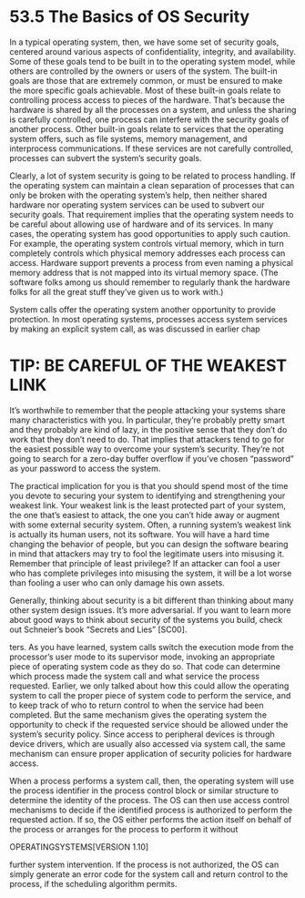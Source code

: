 # 53.5 The Basics of OS Security  

In a typical operating system, then, we have some set of security goals, centered around various aspects of confidentiality, integrity, and availability. Some of these goals tend to be built in to the operating system model, while others are controlled by the owners or users of the system. The built-in goals are those that are extremely common, or must be ensured to make the more specific goals achievable. Most of these built-in goals relate to controlling process access to pieces of the hardware. That’s because the hardware is shared by all the processes on a system, and unless the sharing is carefully controlled, one process can interfere with the security goals of another process. Other built-in goals relate to services that the operating system offers, such as file systems, memory management, and interprocess communications. If these services are not carefully controlled, processes can subvert the system’s security goals.  

Clearly, a lot of system security is going to be related to process handling. If the operating system can maintain a clean separation of processes that can only be broken with the operating system’s help, then neither shared hardware nor operating system services can be used to subvert our security goals. That requirement implies that the operating system needs to be careful about allowing use of hardware and of its services. In many cases, the operating system has good opportunities to apply such caution. For example, the operating system controls virtual memory, which in turn completely controls which physical memory addresses each process can access. Hardware support prevents a process from even naming a physical memory address that is not mapped into its virtual memory space. (The software folks among us should remember to regularly thank the hardware folks for all the great stuff they’ve given us to work with.)  

System calls offer the operating system another opportunity to provide protection. In most operating systems, processes access system services by making an explicit system call, as was discussed in earlier chap  

# TIP: BE CAREFUL OF THE WEAKEST LINK  

It’s worthwhile to remember that the people attacking your systems share many characteristics with you. In particular, they’re probably pretty smart and they probably are kind of lazy, in the positive sense that they don’t do work that they don’t need to do. That implies that attackers tend to go for the easiest possible way to overcome your system’s security. They’re not going to search for a zero-day buffer overflow if you’ve chosen “password” as your password to access the system.  

The practical implication for you is that you should spend most of the time you devote to securing your system to identifying and strengthening your weakest link. Your weakest link is the least protected part of your system, the one that’s easiest to attack, the one you can’t hide away or augment with some external security system. Often, a running system’s weakest link is actually its human users, not its software. You will have a hard time changing the behavior of people, but you can design the software bearing in mind that attackers may try to fool the legitimate users into misusing it. Remember that principle of least privilege? If an attacker can fool a user who has complete privileges into misusing the system, it will be a lot worse than fooling a user who can only damage his own assets.  

Generally, thinking about security is a bit different than thinking about many other system design issues. It’s more adversarial. If you want to learn more about good ways to think about security of the systems you build, check out Schneier’s book “Secrets and Lies” [SC00].  

ters. As you have learned, system calls switch the execution mode from the processor’s user mode to its supervisor mode, invoking an appropriate piece of operating system code as they do so. That code can determine which process made the system call and what service the process requested. Earlier, we only talked about how this could allow the operating system to call the proper piece of system code to perform the service, and to keep track of who to return control to when the service had been completed. But the same mechanism gives the operating system the opportunity to check if the requested service should be allowed under the system’s security policy. Since access to peripheral devices is through device drivers, which are usually also accessed via system call, the same mechanism can ensure proper application of security policies for hardware access.  

When a process performs a system call, then, the operating system will use the process identifier in the process control block or similar structure to determine the identity of the process. The OS can then use access control mechanisms to decide if the identified process is authorized to perform the requested action. If so, the OS either performs the action itself on behalf of the process or arranges for the process to perform it without  

OPERATINGSYSTEMS[VERSION 1.10]  

further system intervention. If the process is not authorized, the OS can simply generate an error code for the system call and return control to the process, if the scheduling algorithm permits.  


